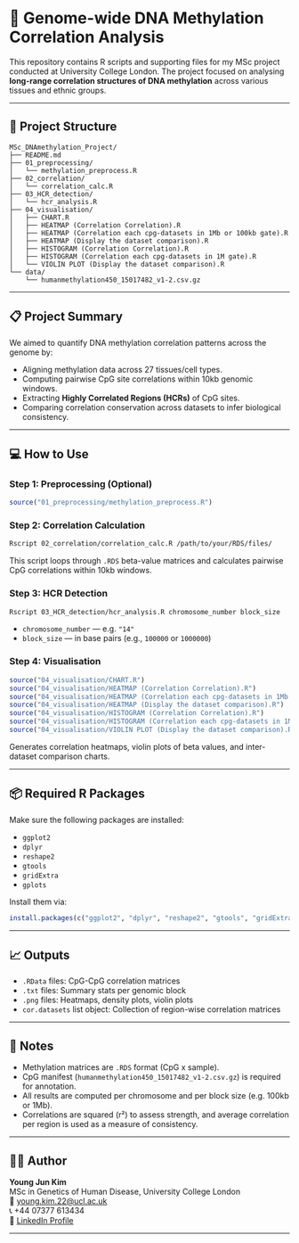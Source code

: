 


# 🧬 Genome-wide DNA Methylation Correlation Analysis

This repository contains R scripts and supporting files for my MSc project conducted at University College London. The project focused on analysing **long-range correlation structures of DNA methylation** across various tissues and ethnic groups.

---

## 📁 Project Structure

```
MSc_DNAmethylation_Project/
├── README.md
├── 01_preprocessing/
│   └── methylation_preprocess.R
├── 02_correlation/
│   └── correlation_calc.R
├── 03_HCR_detection/
│   └── hcr_analysis.R
├── 04_visualisation/
│   ├── CHART.R
│   ├── HEATMAP (Correlation Correlation).R
│   ├── HEATMAP (Correlation each cpg-datasets in 1Mb or 100kb gate).R
│   ├── HEATMAP (Display the dataset comparison).R
│   ├── HISTOGRAM (Correlation Correlation).R
│   ├── HISTOGRAM (Correlation each cpg-datasets in 1M gate).R
│   └── VIOLIN PLOT (Display the dataset comparison).R
└── data/
    └── humanmethylation450_15017482_v1-2.csv.gz
```

---

## 📋 Project Summary

We aimed to quantify DNA methylation correlation patterns across the genome by:

- Aligning methylation data across 27 tissues/cell types.
- Computing pairwise CpG site correlations within 10kb genomic windows.
- Extracting **Highly Correlated Regions (HCRs)** of CpG sites.
- Comparing correlation conservation across datasets to infer biological consistency.

---

## 💻 How to Use

### Step 1: Preprocessing (Optional)
```r
source("01_preprocessing/methylation_preprocess.R")
```

### Step 2: Correlation Calculation
```bash
Rscript 02_correlation/correlation_calc.R /path/to/your/RDS/files/
```

This script loops through `.RDS` beta-value matrices and calculates pairwise CpG correlations within 10kb windows.

### Step 3: HCR Detection
```bash
Rscript 03_HCR_detection/hcr_analysis.R chromosome_number block_size
```
- `chromosome_number` — e.g. `"14"`
- `block_size` — in base pairs (e.g., `100000` or `1000000`)

### Step 4: Visualisation
```r
source("04_visualisation/CHART.R")
source("04_visualisation/HEATMAP (Correlation Correlation).R")
source("04_visualisation/HEATMAP (Correlation each cpg-datasets in 1Mb or 100kb gate).R")
source("04_visualisation/HEATMAP (Display the dataset comparison).R")
source("04_visualisation/HISTOGRAM (Correlation Correlation).R")
source("04_visualisation/HISTOGRAM (Correlation each cpg-datasets in 1M gate).R")
source("04_visualisation/VIOLIN PLOT (Display the dataset comparison).R")
```

Generates correlation heatmaps, violin plots of beta values, and inter-dataset comparison charts.

---

## 📦 Required R Packages

Make sure the following packages are installed:
- `ggplot2`
- `dplyr`
- `reshape2`
- `gtools`
- `gridExtra`
- `gplots`

Install them via:

```r
install.packages(c("ggplot2", "dplyr", "reshape2", "gtools", "gridExtra", "gplots"))
```

---

## 📈 Outputs

- `.RData` files: CpG-CpG correlation matrices
- `.txt` files: Summary stats per genomic block
- `.png` files: Heatmaps, density plots, violin plots
- `cor.datasets` list object: Collection of region-wise correlation matrices

---

## 📎 Notes

- Methylation matrices are `.RDS` format (CpG x sample).
- CpG manifest (`humanmethylation450_15017482_v1-2.csv.gz`) is required for annotation.
- All results are computed per chromosome and per block size (e.g. 100kb or 1Mb).
- Correlations are squared (r²) to assess strength, and average correlation per region is used as a measure of consistency.

---

## 👨‍🔬 Author

**Young Jun Kim**  
MSc in Genetics of Human Disease, University College London  
📧 [young.kim.22@ucl.ac.uk](mailto:young.kim.22@ucl.ac.uk)  
📞 +44 07377 613434  
🔗 [LinkedIn Profile](https://www.linkedin.com/in/youngjunkim95)

---


